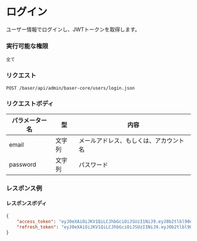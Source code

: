 # ログイン

ユーザー情報でログインし、JWTトークンを取得します。

### 実行可能な権限
```
全て 
```
 
### リクエスト
```
POST /baser/api/admin/baser-core/users/login.json
``` 

### リクエストボディ

| パラメーター名          | 型 | 内容                                 |
|------------------| --- |------------------------------------|
| email            | 文字列 | メールアドレス、もしくは、アカウント名                |
| password         | 文字列 | パスワード                              |


### レスポンス例
#### レスポンスボディ
```json
{
    "access_token": "eyJ0eXAiOiJKV1QiLCJhbGciOiJSUzI1NiJ9.eyJ0b2tlbl90eXBlIjoiYWNjZXNzX3Rva2VuIiwiaXNzIjoiYmFzZXIiLCJzdWIiOjEsImV4cCI6MTY3ODc1NzI4NX0.TUTZg1v5SUQMT0_V0EpGRWAXkmxfmeEMCo5DD1HJguX5ko8Uufnpd76_fYX_H8f7H2i9tAkemXhlRHH0YOFtLUAaPZzn62cPZfFbiUEMZ0O1GB5Z3cVna2GE6RwqHj3Tc8PcCrrsLffeV4C5HXiMXiYGVQ304yp4duebUo7N06k",
    "refresh_token": "eyJ0eXAiOiJKV1QiLCJhbGciOiJSUzI1NiJ9.eyJ0b2tlbl90eXBlIjoicmVmcmVzaF90b2tlbiIsImlzcyI6ImJhc2VyIiwic3ViIjoxLCJleHAiOjE2Nzk5NjUwODV9.lb3-3RUZ1QRFCva52nGl4ATAvK14uflmuE2s-pPaMI0Y0YzljiC1L0aPvECNADrzWTwUb0rMqsehVzL9toxRf-2IlOmoDi5pfDdvMPIGk6d5zEo6nTCOPQZ5AVV6JdSynMKojXyz_2FWqKPIqvgI7sarSrELkJJvNZne0AFuty4",
}
```
